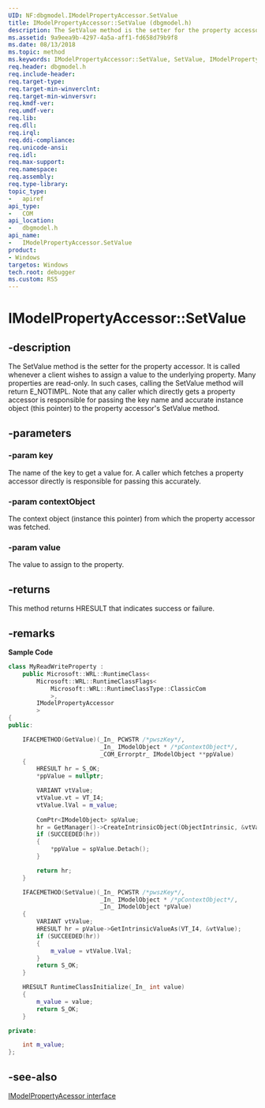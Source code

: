 ```yaml
---
UID: NF:dbgmodel.IModelPropertyAccessor.SetValue
title: IModelPropertyAccessor::SetValue (dbgmodel.h)
description: The SetValue method is the setter for the property accessor. It is called whenever a client wishes to assign a value to the underlying property.
ms.assetid: 9a9eea9b-4297-4a5a-aff1-fd658d79b9f8
ms.date: 08/13/2018
ms.topic: method
ms.keywords: IModelPropertyAccessor::SetValue, SetValue, IModelPropertyAccessor.SetValue, IModelPropertyAccessor::SetValue, IModelPropertyAccessor.SetValue
req.header: dbgmodel.h
req.include-header:
req.target-type:
req.target-min-winverclnt:
req.target-min-winversvr:
req.kmdf-ver:
req.umdf-ver:
req.lib:
req.dll:
req.irql: 
req.ddi-compliance:
req.unicode-ansi:
req.idl:
req.max-support:
req.namespace:
req.assembly:
req.type-library: 
topic_type: 
-	apiref
api_type: 
-	COM
api_location: 
-	dbgmodel.h
api_name: 
-	IModelPropertyAccessor.SetValue
product:
- Windows
targetos: Windows
tech.root: debugger
ms.custom: RS5
---
```


# IModelPropertyAccessor::SetValue


## -description

The SetValue method is the setter for the property accessor. It is called whenever a client wishes to assign a value to the underlying property. Many properties are read-only. In such cases, calling the SetValue method will return E_NOTIMPL. Note that any caller which directly gets a property accessor is responsible for passing the key name and accurate instance object (this pointer) to the property accessor's SetValue method. 

## -parameters

### -param key
The name of the key to get a value for. A caller which fetches a property accessor directly is responsible for passing this accurately.

### -param contextObject
The context object (instance this pointer) from which the property accessor was fetched.

### -param value
The value to assign to the property.

## -returns
This method returns HRESULT that indicates success or failure.

## -remarks

**Sample Code**

```cpp
class MyReadWriteProperty :
    public Microsoft::WRL::RuntimeClass<
        Microsoft::WRL::RuntimeClassFlags<
            Microsoft::WRL::RuntimeClassType::ClassicCom
            >,
        IModelPropertyAccessor
        >
{
public:

    IFACEMETHOD(GetValue)(_In_ PCWSTR /*pwszKey*/, 
                          _In_ IModelObject * /*pContextObject*/, 
                          _COM_Errorptr_ IModelObject **ppValue)
    {
        HRESULT hr = S_OK;
        *ppValue = nullptr;

        VARIANT vtValue;
        vtValue.vt = VT_I4;
        vtValue.lVal = m_value;
        
        ComPtr<IModelObject> spValue;
        hr = GetManager()->CreateIntrinsicObject(ObjectIntrinsic, &vtValue, &spValue);
        if (SUCCEEDED(hr))
        {
            *ppValue = spValue.Detach();
        }

        return hr;
    }

    IFACEMETHOD(SetValue)(_In_ PCWSTR /*pwszKey*/, 
                          _In_ IModelObject * /*pContextObject*/, 
                          _In_ IModelObject *pValue)
    {
        VARIANT vtValue;
        HRESULT hr = pValue->GetIntrinsicValueAs(VT_I4, &vtValue);
        if (SUCCEEDED(hr))
        {
            m_value = vtValue.lVal;
        }
        return S_OK;
    }

    HRESULT RuntimeClassInitialize(_In_ int value)
    {
        m_value = value;
        return S_OK;
    }

private:

    int m_value;
};
```


## -see-also

[IModelPropertyAcessor interface](nn-dbgmodel-imodelpropertyaccessor.md)
